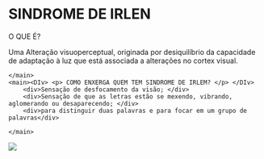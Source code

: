# SINDROME DE IRLEN

 <main> <p> O QUE É? </p>
       <p><div> Uma Alteração visuoperceptual, originada por
        desiquilíbrio da capacidade de adaptação à luz
        que está associada a alterações no cortex visual.</div></p>
        
    </main>
    <main><DIv> <p> COMO ENXERGA QUEM TEM SINDROME DE IRLEM? </p> </DIv>
        <div>Sensação de desfocamento da visão; </div>
        <div>Sensação de que as letras estão se mexendo, vibrando, aglomerando ou desaparecendo; </div> 
        <div>para distinguir duas palavras e para focar em um grupo de palavras</div>
        
    </main>
    
 <img src="http://fundacaoholhos.com.br/wp-content/uploads/2014/11/Sindrome-de-Irlen.png">

 </body>
</html>

